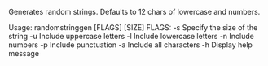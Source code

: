 Generates random strings. Defaults to 12 chars of lowercase and numbers.

Usage: randomstringgen [FLAGS] [SIZE]
FLAGS:
        -s              Specify the size of the string
        -u              Include uppercase letters
        -l              Include lowercase letters
        -n              Include numbers
        -p              Include punctuation
        -a              Include all characters
        -h              Display help message
